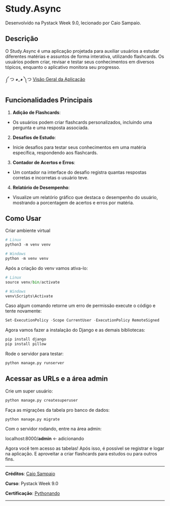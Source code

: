 # Study.Async
Desenvolvido na Pystack Week 9.0, lecionado por Caio Sampaio.

## Descrição
O Study.Async é uma aplicação projetada para auxiliar usuários a estudar diferentes matérias e assuntos de forma interativa, utilizando flashcards. Os usuários podem criar, revisar e testar seus conhecimentos em diversos tópicos, enquanto o aplicativo monitora seu progresso.

༼ つ ◕_◕ ༽つ  [Visão Geral da Aplicação](https://github.com/satoosan/Study.Async/tree/main/overview)  

## Funcionalidades Principais

1. **Adição de Flashcards**:
- Os usuários podem criar flashcards personalizados, incluindo uma pergunta e uma resposta associada.
2. **Desafios de Estudo**:
- Inicie desafios para testar seus conhecimentos em uma matéria específica, respondendo aos flashcards.
3. **Contador de Acertos e Erros**:
- Um contador na interface do desafio registra quantas respostas corretas e incorretas o usuário teve.
4. **Relatório de Desempenho**:
- Visualize um relatório gráfico que destaca o desempenho do usuário, mostrando a porcentagem de acertos e erros por matéria.

## Como Usar

Criar ambiente virtual
```Python
# Linux
python3 -m venv venv
```
```Python
# Windows
python -m venv venv
```

Após a criação do venv vamos ativa-lo:
```Python
# Linux
source venv/bin/activate
```
```Python
# Windows
venv\Scripts\Activate
```
Caso algum comando retorne um erro de permissão execute o código e tente novamente:
```Python
Set-ExecutionPolicy -Scope CurrentUser -ExecutionPolicy RemoteSigned
```
Agora vamos fazer a instalação do Django e as demais bibliotecas:
```Python
pip install django
pip install pillow
```

Rode o servidor para testar:
```Python
python manage.py runserver
```

## Acessar as URLs e a área admin
Crie um super usuário:
```Python
python manage.py createsuperuser
```

Faça as migrações da tabela pro banco de dados:
```Python
python manage.py migrate
```

Com o servidor rodando, entre na área admin:

localhost:8000/**admin** <- adicionando

Agora você tem acesso as tabelas! Após isso, é possível se registrar e logar na aplicação. E aproveitar a criar flashcards para estudos ou para outros fins.

----

**Créditos**: [Caio Sampaio](https://www.linkedin.com/in/caio-sampaio-b08b8a17b/)

**Curso**: Pystack Week 9.0

**Certificação**: [Pythonando](https://cdn.discordapp.com/attachments/1198391844111912980/1199182585092378706/Certificado_Conclusao.jpg?ex=65c19cd0&is=65af27d0&hm=ff24a8b31cc3692847bb8fcfe9bc720ec01c374036410eafb60a8396ede00711&)

---

